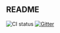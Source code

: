 ## README

![CI status](https://api.travis-ci.org/kalabiyau/NonSolus.svg "CI Status")
[![Gitter](https://badges.gitter.im/Join%20Chat.svg)](https://gitter.im/kalabiyau/NonSolus?utm_source=badge&utm_medium=badge&utm_campaign=pr-badge)
